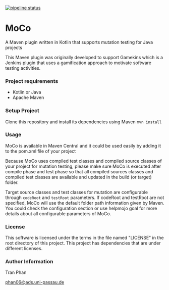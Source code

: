 [![pipeline status](https://gitlab.infosun.fim.uni-passau.de/phan/moco/badges/master/pipeline.svg)](https://gitlab.infosun.fim.uni-passau.de/phan/moco/-/commits/master)

# MoCo

A Maven plugin written in Kotlin that supports mutation testing for Java projects

This Maven plugin was originally developed to support Gamekins which is a Jenkins plugin that uses a gamification approach
to motivate software testing activities.

### Project requirements
- Kotlin or Java
- Apache Maven

### Setup Project
Clone this repository and install its dependencies using Maven
`mvn install`

### Usage
MoCo is available in Maven Central and it could be used easily by adding it to the pom.xml file of your project

Because MoCo uses compiled test classes and compiled source classes of your project for mutation testing,
please make sure MoCo is executed after compile phase and test phase so that all compiled sources
classes and compiled test classes are available and updated in the build (or target) folder.

Target source classes and test classes for mutation are configurable through `codeRoot` and `testRoot` parameters.
If codeRoot and testRoot are not specified, MoCo will use the default folder path information given by Maven.
You could check the configuration section or use helpmojo goal for more details about all
configurable parameters of MoCo.


### License

This software is licensed under the terms in the file named "LICENSE" in the root directory of this project. This project has dependencies that are under different licenses.

### Author Information

Tran Phan

phan06@ads.uni-passau.de
